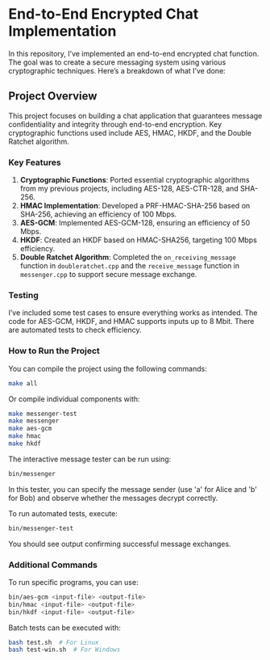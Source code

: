 # End-to-End Encrypted Chat Implementation

In this repository, I’ve implemented an end-to-end encrypted chat function. The goal was to create a secure messaging system using various cryptographic techniques. Here’s a breakdown of what I’ve done:

## Project Overview

This project focuses on building a chat application that guarantees message confidentiality and integrity through end-to-end encryption. Key cryptographic functions used include AES, HMAC, HKDF, and the Double Ratchet algorithm.

### Key Features

1. **Cryptographic Functions**: Ported essential cryptographic algorithms from my previous projects, including AES-128, AES-CTR-128, and SHA-256.
2. **HMAC Implementation**: Developed a PRF-HMAC-SHA-256 based on SHA-256, achieving an efficiency of 100 Mbps.
3. **AES-GCM**: Implemented AES-GCM-128, ensuring an efficiency of 50 Mbps.
4. **HKDF**: Created an HKDF based on HMAC-SHA256, targeting 100 Mbps efficiency.
5. **Double Ratchet Algorithm**: Completed the `on_receiving_message` function in `doubleratchet.cpp` and the `receive_message` function in `messenger.cpp` to support secure message exchange.

### Testing

I’ve included some test cases to ensure everything works as intended. The code for AES-GCM, HKDF, and HMAC supports inputs up to 8 Mbit. There are automated tests to check efficiency.

### How to Run the Project

You can compile the project using the following commands:

```bash
make all
```

Or compile individual components with:

```bash
make messenger-test
make messenger
make aes-gcm
make hmac
make hkdf
```

The interactive message tester can be run using:

```bash
bin/messenger
```

In this tester, you can specify the message sender (use 'a' for Alice and 'b' for Bob) and observe whether the messages decrypt correctly.

To run automated tests, execute:

```bash
bin/messenger-test
```

You should see output confirming successful message exchanges.

### Additional Commands

To run specific programs, you can use:

```bash
bin/aes-gcm <input-file> <output-file>
bin/hmac <input-file> <output-file>
bin/hkdf <input-file> <output-file>
```

Batch tests can be executed with:

```bash
bash test.sh  # For Linux
bash test-win.sh  # For Windows
```
